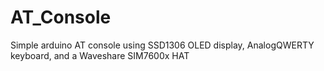 # AT_Console
Simple arduino AT console using SSD1306 OLED display, AnalogQWERTY keyboard, and a Waveshare SIM7600x HAT
